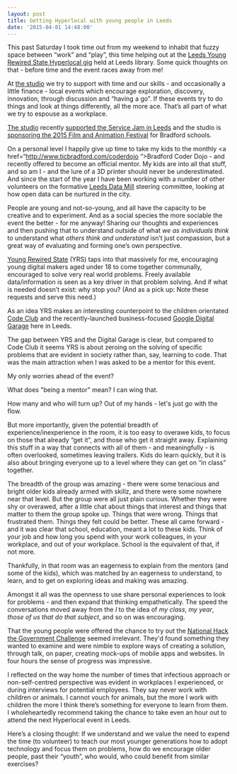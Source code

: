 ```yaml
---
layout: post
title: Getting Hyperlocal with young people in Leeds
date: '2015-04-01 14:48:00'
---
```


This past Saturday I took time out from my weekend to inhabit that fuzzy space between “work” and “play”, this time helping out at the <a href="https://www.eventbrite.co.uk/e/leeds-hyperlocal-march-tickets-16034054288">Leeds Young Rewired State Hyperlocal gig</a> held at Leeds library. Some quick thoughts on that - before time and the event races away from me!

At <a href="http://www.studioofthings.com/">the studio</a> we try to support with time and our skills - and occasionally a little finance - local events which encourage exploration, discovery, innovation, through discussion and “having a go”. If these events try to do things and look at things differently, all the more ace. That’s all part of what we try to espouse as a workplace.

<a href="http://www.studioofthings.com/">The studio</a> recently <a href="/27-february-2015-1-march-2015">supported the Service Jam in Leeds</a> and the studio is <a href="/studio-sponsoring-bradford-schools-2015-film-and-animation-festival">sponsoring the 2015 Film and Animation Festival</a> for Bradford schools.

On a personal level I happily give up time to take my kids to the monthly <a href=“http://www.ticbradford.com/coderdojo “>Bradford Coder Dojo</a> - and recently offered to become an official mentor. My kids are into all that stuff, and so am I - and the lure of a 3D printer should never be underestimated. And since the start of the year I have been working with a number of other volunteers on the formative <a href="http://leedsdatamill.org">Leeds Data Mill</a> steering committee, looking at how open data can be nurtured in the city.
 
People are young and not-so-young, and all have the capacity to be creative and to experiment. And as a social species the more sociable the event the better - for me anyway! Sharing our thoughts and experiences and then pushing that to understand outside of what <i>we as individuals think</i> to understand what <i>others think and understand</i> isn’t just compassion, but a great way of evaluating and forming one’s own perspective.

<a href="http://www.yrs.io/">Young Rewired State</a> (YRS) taps into that massively for me, encouraging young digital makers aged under 18 to come together communally, encouraged to solve very real world problems. Freely available data/information is seen as a key driver in that problem solving. And if what is needed doesn’t exist: why stop you? (And as a pick up: Note these requests and serve this need.)

As an idea YRS makes an interesting counterpoint to the children orientated <a href="https://www.codeclub.org.uk/">Code Club</a> and the recently-launched business-focused <a href="https://digitalgarage.withgoogle.com/#/">Google Digital Garage</a> here in Leeds.

The gap between YRS and the Digital Garage is clear, but compared to Code Club it seems YRS is about zeroing on the solving of specific problems that are evident in society rather than, say, learning to code. That was the main attraction when I was asked to be a mentor for this event.

My only worries ahead of the event?

What does "being a mentor" mean? I can wing that.

How many and who will turn up? Out of my hands - let's just go with the flow.

But more importantly, given the potential breadth of experience/inexperience in the room, it is too easy to overawe kids, to focus on those that already “get it”, and those who get it straight away. Explaining this stuff in a way that connects with all of them - and meaningfully - is often overlooked, sometimes leaving trailers. Kids do learn quickly, but it is also about bringing everyone up to a level where they can get on “in class” together.

The breadth of the group was amazing - there were some tenacious and bright older kids already armed with skillz, and there were some nowhere near that level. But the group were all just plain curious. Whether they were shy or overawed, after a little chat about things that interest and things that matter to them the group spoke up. Things that were wrong. Things that frustrated them. Things they felt could be better. These all came forward - and it was clear that school, education, meant a lot to these kids. Think of your job and how long you spend with your work colleagues, in your workplace, and out of your workplace. School is the equivalent of that, if not more.

Thankfully, in that room was an eagerness to explain from the mentors (and some of the kids), which was matched by an eagerness to understand, to learn, and to get on exploring ideas and making was amazing.

Amongst it all was the openness to use share personal experiences to look for problems - and then expand that thinking empathetically. The speed the conversations moved away from the <i>I</i> to the idea of <i>my class</i>, <i>my year</i>, <i>those of us that do that subject</i>, and so on was encouraging.

That the young people were offered the chance to try out the <a href="https://hl.yrs.io/blog_posts/21">National Hack the Government Challenge</a> seemed irrelevant. They'd found something they wanted to examine and were nimble to explore ways of creating a solution, through talk, on paper, creating mock-ups of mobile apps and websites. In four hours the sense of progress was impressive.

I reflected on the way home the number of times that infectious approach or non-self-centred perspective was evident in workplaces I experienced, or during interviews for potential employees.  They say never work with children or animals. I cannot vouch for animals, but the more I work with children the more I think there’s something for everyone to learn from them. I wholeheartedly recommend taking the chance to take even an hour out to attend the next Hyperlocal event in Leeds.

Here’s a closing thought: If we understand and we value the need to expend the time (to volunteer) to teach our most younger generations how to adopt technology and focus them on problems, how do we encourage older people, past their “youth”, who would, who could benefit from similar exercises?
